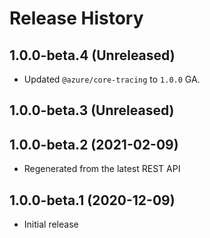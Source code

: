 # Release History

## 1.0.0-beta.4 (Unreleased)

- Updated `@azure/core-tracing` to `1.0.0` GA.

## 1.0.0-beta.3 (Unreleased)


## 1.0.0-beta.2 (2021-02-09)

- Regenerated from the latest REST API

## 1.0.0-beta.1 (2020-12-09)

- Initial release

